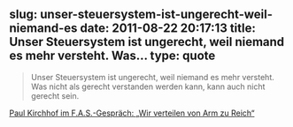 slug: unser-steuersystem-ist-ungerecht-weil-niemand-es
date: 2011-08-22 20:17:13
title: Unser Steuersystem ist ungerecht, weil niemand es mehr versteht. Was...
type: quote
---

> Unser Steuersystem ist ungerecht, weil niemand es mehr versteht. Was nicht als gerecht verstanden werden kann, kann auch nicht gerecht sein.

[Paul Kirchhof im F.A.S.-Gespräch: „Wir verteilen von Arm zu Reich“](http://www.faz.net/artikel/C30923/paul-kirchhof-im-f-a-s-gespraech-wir-verteilen-von-arm-zu-reich-30488466.html)
